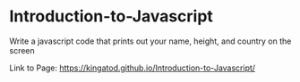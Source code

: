 # Introduction-to-Javascript

Write a javascript code that prints out your name, height, and country on the screen

Link to Page: https://kingatod.github.io/Introduction-to-Javascript/
